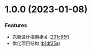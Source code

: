 # 1.0.0 (2023-01-08)


### Features

* 完善设计指南相关 ([291c85f](https://github.com/kviewui/kviewui/commit/291c85fc113ff7144306521097dd858ab1a7585c))
* 优化项目结构 ([b1df25e](https://github.com/kviewui/kviewui/commit/b1df25e3776dcb1b061f64b8473b1c6c71d91dee))



